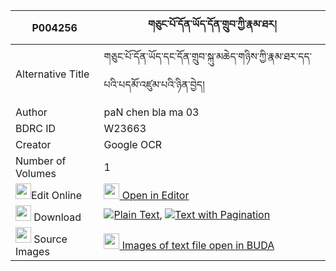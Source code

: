 |P004256|གཅུང་པོ་དོན་ཡོད་དོན་གྲུབ་ཀྱི་རྣམ་ཐར། 
| --- | --- 
|Alternative Title |གཅུང་པོ་དོན་ཡོད་དང་དོན་གྲུབ་སྐུ་མཆེད་གཉིས་ཀྱི་རྣམ་ཐར་དད་པའི་པདམོ་འཛུམ་པའི་ཉིན་བྱེད།
|Author| paN chen bla ma 03
|BDRC ID | W23663
|Creator | Google OCR
|Number of Volumes| 1
|<img width="25" src="https://img.icons8.com/color/25/000000/edit-property.png">Edit Online| [<img width="25" src="https://avatars.githubusercontent.com/u/45091458?s=200&v=4"> Open in Editor](http://editor.openpecha.org/P004256)
|<img width="25" src="https://img.icons8.com/fluent/48/000000/download-2.png"/>  Download | [![](https://img.icons8.com/color/20/000000/txt.png)Plain Text](https://github.com/Openpecha/P004256/releases/download/v1/chungpo_donyo_dondrub_kyi_namt_plain_P004256.zip), [![](https://img.icons8.com/color/20/000000/txt.png)Text with Pagination](https://github.com/Openpecha/P004256/releases/download/v1/chungpo_donyo_dondrub_kyi_namt_pages_P004256.zip)
|<img width="25" src="https://img.icons8.com/plasticine/100/000000/pictures-folder.png"/>  Source Images | [<img width="25" src="https://library.bdrc.io/icons/BUDA-small.svg"> Images of text file open in BUDA](https://library.bdrc.io/show/bdr:W23663)